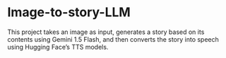 # Image-to-story-LLM
This project takes an image as input, generates a story based on its contents using Gemini 1.5 Flash, and then converts the story into speech using Hugging Face’s TTS models.
